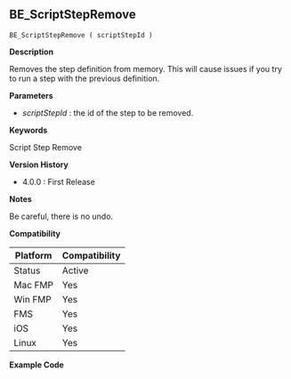 ## BE_ScriptStepRemove

    BE_ScriptStepRemove ( scriptStepId )

**Description**  

Removes the step definition from memory.  This will cause issues if you try to run a step with the previous definition.

**Parameters**

* *scriptStepId* : the id of the step to be removed.

**Keywords**  

Script Step Remove

**Version History**

* 4.0.0 : First Release

**Notes**

Be careful, there is no undo.

**Compatibility** 

| Platform | Compatibility |
|-----------|-----------|
| Status | Active |  
| Mac FMP | Yes  |  
| Win FMP | Yes  |  
| FMS | Yes  |  
| iOS | Yes  |  
| Linux | Yes  |  

**Example Code**
